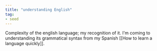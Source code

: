 ```yaml
---
title: "understanding English"
tag: 
- seed
---
```


Complexity of the english language; my recognition of it. I'm coming to understanding its grammatical syntax from my Spanish [[How to learn a language quickly]]. 